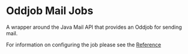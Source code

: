 # Oddjob Mail Jobs

A wrapper around the Java Mail API that provides 
an Oddjob for sending mail.

For information on configuring the job please see the
[Reference](docs/reference/README.md)


 
